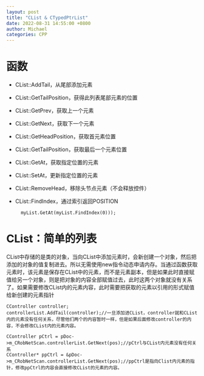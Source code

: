 ```yaml
---
layout: post
title: "CList & CTypedPtrList"
date: 2022-08-31 14:55:00 +0800
author: Michael
categories: CPP
---
```


# 函数
- CList::AddTail，从尾部添加元素
- CList::GetTailPosition，获得此列表尾部元素的位置
- CList::GetPrev，获取上一个元素
- CList::GetNext，获取下一个元素
- CList::GetHeadPosition，获取首元素位置
- CList::GetTailPosition，获取最后一个元素位置
- CList::GetAt，获取指定位置的元素
- CList::SetAt，更新指定位置的元素
- CList::RemoveHead，移除头节点元素（不会释放控件）
- CList::FindIndex，通过索引返回POSITION 

		myList.GetAt(myList.FindIndex(0)));

# CList：简单的列表
CList中存储的是类的对象，当向CList中添加元素时，会新创建一个对象，然后把添加的对象的值复制进去。所以无需使用new指令动态申请内存。当通过函数获取元素时，该元素是保存在CList中的元素，而不是元素副本，但是如果此时直接赋值给另一个对象，则是把对象的内容全部赋值过去，此时这两个对象就没有关系了。如果需要修改CList内的元素内容，此时需要把获取的元素以引用的形式赋值给新创建的元素指针

    CController controller;
    controllerList.AddTail(controller);//一旦添加进CList，controller就和CList内的元素没有任何关系，尽管他们两个的内容暂时一样，但是如果后面修改controller的内容，不会修改CList内的元素内容。

	CController pCtrl = pDoc->m_CRobNetScan.controllerList.GetNext(pos);//pCtrl与CList内元素没有任何关系
	CController* ppCtrl = &pDoc->m_CRobNetScan.controllerList.GetNext(pos);//ppCtrl是指向Clist内元素的指针，修改ppCtrl的内容会直接修改CList的元素的内容。